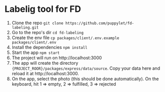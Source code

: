 # Labelig tool for FD

1. Clone the repo `git clone https://github.com/puppylet/fd-labeling.git`
2. Go to the repo's dir `cd fd-labeling`
3. Create the env file `cp packages/client/.env.example packages/client/.env`
4. Install the dependencies `npm install`
5. Start the app `npm start`
6. The project will run on http://localhost:3000
7. The app will create the directory `{PROJECT_ROOR}/packages/express/data/source`. Copy your data here and reload it at http://localhost:3000.
8. On the app, select the photo (this should be done automatically). On the keyboard, hit 1 => empty, 2 => fulfilled, 3 => rejected
